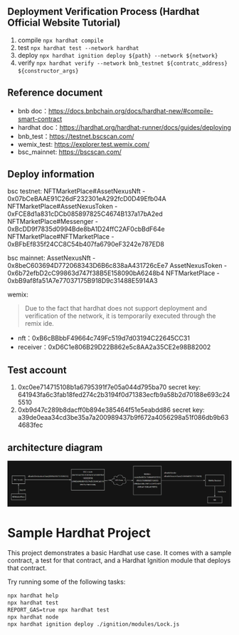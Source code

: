 ## Deployment Verification Process (Hardhat Official Website Tutorial)
1. compile `npx hardhat compile`
2. test `npx hardhat test --network hardhat`
3. deploy `npx hardhat ignition deploy ${path} --network ${network}`
4. verify `npx hardhat verify --network bnb_testnet ${contratc_address}  ${constructor_args}`
## Reference document
- bnb doc：https://docs.bnbchain.org/docs/hardhat-new/#compile-smart-contract
- hardhat doc：https://hardhat.org/hardhat-runner/docs/guides/deploying
- bnb_test：https://testnet.bscscan.com/
- wemix_test: https://explorer.test.wemix.com/
- bsc_mainnet: https://bscscan.com/
## Deploy information
bsc testnet:
NFTMarketPlace#AssetNexusNft - 0x07bCeBAAE91C26dF232301eA292fcD0D49Efb04A
NFTMarketPlace#AssetNexusToken - 0xFCE8d1a831cDCb085897825C4674B137a17bA2ed
NFTMarketPlace#Messenger - 0xBcDD9f7835d0994Bde8bA1D24ffC2AF0cbBdF64e
NFTMarketPlace#NFTMarketPlace - 0xBFbEf835f24CC8C54b407fa6790eF3242e787ED8

bsc mainnet:
AssetNexusNft - 0x8beC603694D772068343D6B6c838aA431726cEe7
AssetNexusToken - 0x6b72efbD2cC99863d747f38B5E158090bA6248b4
NFTMarketPlace - 0xbB9af8fa51A7e77037175B918D9c31488E5914A3

wemix:
> Due to the fact that hardhat does not support deployment and verification of the network, it is temporarily executed through the remix ide.

- nft：0xB6cBBbbF49664c749Fc519d7d03194C22645CC31
- receiver：0xD6C1e806B29D22B862e5c8AA2a35CE2e98B82002

## Test account
1. 0xc0ee714715108b1a6795391f7e05a044d795ba70
secret key: 641943fa6c3fab18fed274c2b3194f0d71383ecfb9a58b2d70188e693c245510
2. 0xb9d47c289b8dacff0b894e385464f51e5eabdd86
secret key: a39de0eaa34cd3be35a7a200989437b9f672a4056298a51f086db9b634683fec


## architecture diagram
![alt text](image.png)

# Sample Hardhat Project

This project demonstrates a basic Hardhat use case. It comes with a sample contract, a test for that contract, and a Hardhat Ignition module that deploys that contract.

Try running some of the following tasks:

```shell
npx hardhat help
npx hardhat test
REPORT_GAS=true npx hardhat test
npx hardhat node
npx hardhat ignition deploy ./ignition/modules/Lock.js
```

